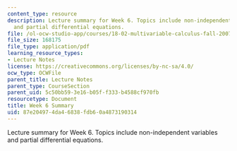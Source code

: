```yaml
---
content_type: resource
description: Lecture summary for Week 6. Topics include non-independent variables
  and partial differential equations.
file: /ol-ocw-studio-app/courses/18-02-multivariable-calculus-fall-2007/87e204974da46838fdb60a4873190314_lec_week6.pdf
file_size: 168175
file_type: application/pdf
learning_resource_types:
- Lecture Notes
license: https://creativecommons.org/licenses/by-nc-sa/4.0/
ocw_type: OCWFile
parent_title: Lecture Notes
parent_type: CourseSection
parent_uid: 5c50bb59-3e16-b05f-f333-b4588cf970fb
resourcetype: Document
title: Week 6 Summary
uid: 87e20497-4da4-6838-fdb6-0a4873190314
---
```

Lecture summary for Week 6. Topics include non-independent variables and partial differential equations.